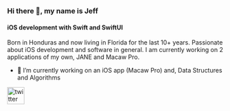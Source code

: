 ### Hi there 👋, my name is Jeff
#### iOS development with Swift and SwiftUI 
Born in Honduras and now living in Florida for the last 10+ years. Passionate about iOS development and software in general. I am currently working on 2 applications of my own, JANE and Macaw Pro. 

- 🔭 I’m currently working on an iOS app (Macaw Pro) and, Data Structures and Algorithms

[<img src='https://cdn.jsdelivr.net/npm/simple-icons@3.0.1/icons/twitter.svg' alt='twitter' height='40'>](https://twitter.com/@jeffalalg94 )  

